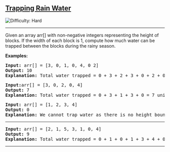 <h2><a href="https://www.geeksforgeeks.org/problems/trapping-rain-water-1587115621/1">Trapping Rain Water
</a></h2> <img src='https://img.shields.io/badge/Difficulty-Hard-red' alt='Difficulty: Hard' /><hr>

<p>Given an array arr[] with non-negative integers representing the height of blocks. If the width of each block is 1, compute how much water can be trapped between the blocks during the rainy season. </p>


<b>Examples:</b>

<pre>
<b>Input:</b> arr[] = [3, 0, 1, 0, 4, 0 2]
<b>Output:</b> 10
<b>Explanation:</b> Total water trapped = 0 + 3 + 2 + 3 + 0 + 2 + 0 = 10 units.
</pre>

<pre>
<b>Input:</b>arr[] = [3, 0, 2, 0, 4]
<b>Output:</b> 7
<b>Explanation:</b> Total water trapped = 0 + 3 + 1 + 3 + 0 = 7 units.
</pre>

<pre>
<b>Input:</b> arr[] = [1, 2, 3, 4]
<b>Output:</b> 0
<b>Explanation:</b> We cannot trap water as there is no height bound on both sides.
</pre><hr>

<pre>
<b>Input:</b> arr[] = [2, 1, 5, 3, 1, 0, 4]
<b>Output:</b> 9
<b>Explanation:</b> Total water trapped = 0 + 1 + 0 + 1 + 3 + 4 + 0 = 9 units.
</pre><hr>






